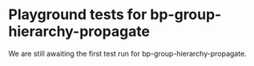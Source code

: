 # Playground tests for bp-group-hierarchy-propagate
We are still awaiting the first test run for bp-group-hierarchy-propagate.

